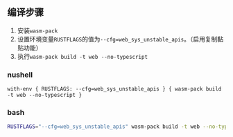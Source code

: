 ## 编译步骤

1. 安装`wasm-pack`
2. 设置环境变量`RUSTFLAGS`的值为`--cfg=web_sys_unstable_apis`。（启用复制黏贴功能）
3. 执行`wasm-pack build -t web --no-typescript`


### nushell
```nu
with-env { RUSTFLAGS: --cfg=web_sys_unstable_apis } { wasm-pack build -t web --no-typescript }
```

### bash
```bash
RUSTFLAGS="--cfg=web_sys_unstable_apis" wasm-pack build -t web --no-typescript
```

